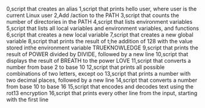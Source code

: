 0,script that creates an alias
1,script that prints hello user, where user is the current Linux user
2,Add /action to the PATH
3,script that counts the number of directories in the PATH
4,script that lists environment variables
5,script that lists all local variables and environment variables, and functions
6,script that creates a new local variable
7,script that creates a new global variable
8,script that prints the result of t;he addition of 128 with the value stored inthe environment variable TRUEKNOWLEDGE
9,script that prints the result of POWER divided by DIVIDE, followed by a new line
10,script that displays the result of BREATH to the power LOVE
11,script that converts a number from base 2 to base 10
12,script that prints all possible combinations of two letters, except oo
13,script that prints a number with two decimal places, followed by a new line
14,script that converts a number from base 10 to base 16
15,script that encodes and decodes text using the rot13 encryption
16,script that prints every other line from the input, starting with the first line
